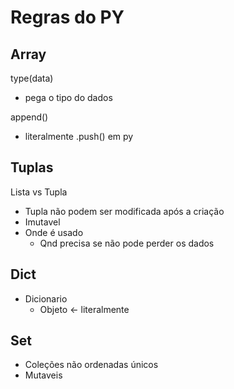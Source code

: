 # Regras do PY

## Array
type(data)
- pega o tipo do dados

append()
- literalmente .push() em py

## Tuplas

Lista vs Tupla

- Tupla não podem ser modificada após a criação
- Imutavel
- Onde é usado 
  - Qnd precisa se não pode perder os dados

## Dict

- Dicionario
  - Objeto <- literalmente

## Set

- Coleções não ordenadas únicos
- Mutaveis


